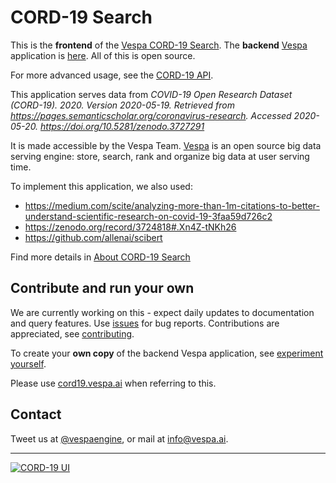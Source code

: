 <!-- Copyright Verizon Media. Licensed under the terms of the Apache 2.0 license. See LICENSE in the project root. -->

# CORD-19 Search

This is the __frontend__ of the [Vespa CORD-19 Search](https://cord19.vespa.ai/).
The __backend__ [Vespa](https://vespa.ai) application is 
[here](https://github.com/vespa-engine/sample-apps/tree/master/vespa-cloud/cord-19-search). 
All of this is open source.

For more advanced usage, see the [CORD-19 API](/cord-19-queries.md).

This application serves data from _COVID-19 Open Research Dataset (CORD-19). 2020. Version 2020-05-19._
_Retrieved from https://pages.semanticscholar.org/coronavirus-research._
_Accessed 2020-05-20. https://doi.org/10.5281/zenodo.3727291_

It is made accessible by the Vespa Team.
[Vespa](https://vespa.ai) is an open source big data serving engine:
store, search, rank and organize big data at user serving time.

To implement this application, we also used:
* https://medium.com/scite/analyzing-more-than-1m-citations-to-better-understand-scientific-research-on-covid-19-3faa59d726c2
* https://zenodo.org/record/3724818#.Xn4Z-tNKh26
* https://github.com/allenai/scibert

Find more details in [About CORD-19 Search](ABOUT.md)

## Contribute and run your own

We are currently working on this -
expect daily updates to documentation and query features.
Use [issues](https://github.com/Oracien/tech-pulse-papers-frontend/issues) for bug reports. 
Contributions are appreciated, see [contributing](/CONTRIBUTING.md).

To create your __own copy__ of the backend Vespa application, see 
[experiment yourself](https://github.com/vespa-engine/sample-apps/blob/master/vespa-cloud/cord-19-search/experiment-yourself.md).

Please use [cord19.vespa.ai](https://cord19.vespa.ai/) when referring to this.


## Contact

Tweet us at [@vespaengine](https://twitter.com/vespaengine),
or mail at [info@vespa.ai](mailto:info@vespa.ai).


----

[![CORD-19 UI](https://github.com/Oracien/tech-pulse-papers-frontend/workflows/CORD-19%20UI/badge.svg?branch=master)](https://github.com/Oracien/tech-pulse-papers-frontend/actions?query=workflow%3A%22CORD-19+UI%22)
